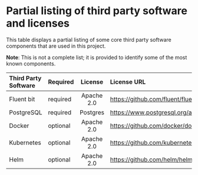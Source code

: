 # Partial listing of third party software and licenses

This table displays a partial listing of some core third party software components that are used in this project.

**Note**: This is not a complete list; it is provided to identify some of the most known components.

| Third Party Software | Required |  License   | License URL                                                  |
| :------------------- | -------- | :--------: | :----------------------------------------------------------- |
| Fluent bit           | required | Apache 2.0 | https://github.com/fluent/fluent-bit/blob/master/LICENSE     |
| PostgreSQL           | required |  Postgres  | https://www.postgresql.org/about/licence/                    |
| Docker               | optional | Apache 2.0 | https://github.com/docker/docker/blob/master/LICENSE         |
| Kubernetes           | optional | Apache 2.0 | https://github.com/kubernetes/kubernetes/blob/master/LICENSE |
| Helm                 | optional | Apache 2.0 | https://github.com/helm/helm/blob/main/LICENSE               |
